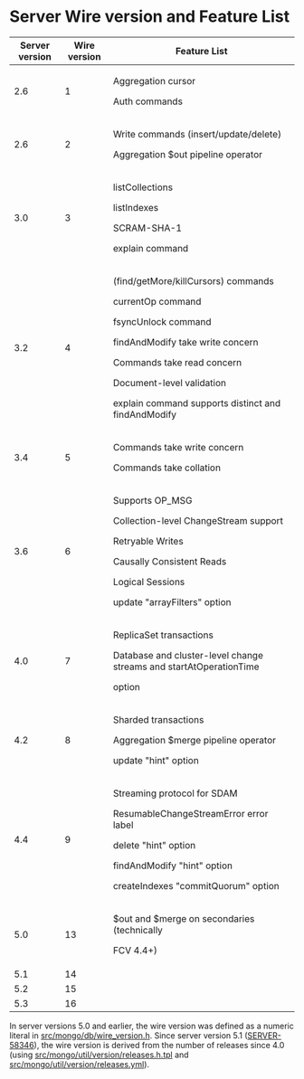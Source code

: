 # Server Wire version and Feature List

|Server version|Wire version|Feature List|
|---|---|---|
|2.6|1|<p>Aggregation cursor</p> <p>Auth commands</p>|
|2.6|2|<p>Write commands (insert/update/delete)</p> <p>Aggregation $out pipeline operator</p>|
|3.0|3|<p>listCollections</p> <p>listIndexes</p> <p>SCRAM-SHA-1</p> <p>explain command</p>|
|3.2|4|<p>(find/getMore/killCursors) commands</p> <p>currentOp command</p> <p>fsyncUnlock command</p> <p>findAndModify take write concern</p> <p>Commands take read concern</p> <p>Document-level validation</p> <p>explain command supports distinct and findAndModify</p>|
|3.4|5|<p>Commands take write concern</p> <p>Commands take collation</p>|
|3.6|6|<p>Supports OP_MSG</p> <p>Collection-level ChangeStream support</p> <p>Retryable Writes</p> <p>Causally Consistent Reads</p> <p>Logical Sessions</p> <p>update "arrayFilters" option</p>|
|4.0|7|<p>ReplicaSet transactions</p> <p>Database and cluster-level change streams and startAtOperationTime</p> <p>option</p>|
|4.2|8|<p>Sharded transactions</p> <p>Aggregation $merge pipeline operator</p> <p>update "hint" option</p>|
|4.4|9|<p>Streaming protocol for SDAM</p> <p>ResumableChangeStreamError error label</p> <p>delete "hint" option</p> <p>findAndModify "hint" option</p> <p>createIndexes "commitQuorum" option</p>|
|5.0|13|<p>$out and $merge on secondaries (technically</p> <p>FCV 4.4+)</p>|
|5.1|14||
|5.2|15||
|5.3|16||

In server versions 5.0 and earlier, the wire version was defined as a
numeric literal in
[src/mongo/db/wire_version.h](https://github.com/mongodb/mongo/blob/master/src/mongo/db/wire_version.h).
Since server version 5.1
([SERVER-58346](https://jira.mongodb.org/browse/SERVER-58346)), the wire
version is derived from the number of releases since 4.0 (using
[src/mongo/util/version/releases.h.tpl](https://github.com/mongodb/mongo/blob/master/src/mongo/util/version/releases.h.tpl)
and
[src/mongo/util/version/releases.yml](https://github.com/mongodb/mongo/blob/master/src/mongo/util/version/releases.yml)).
